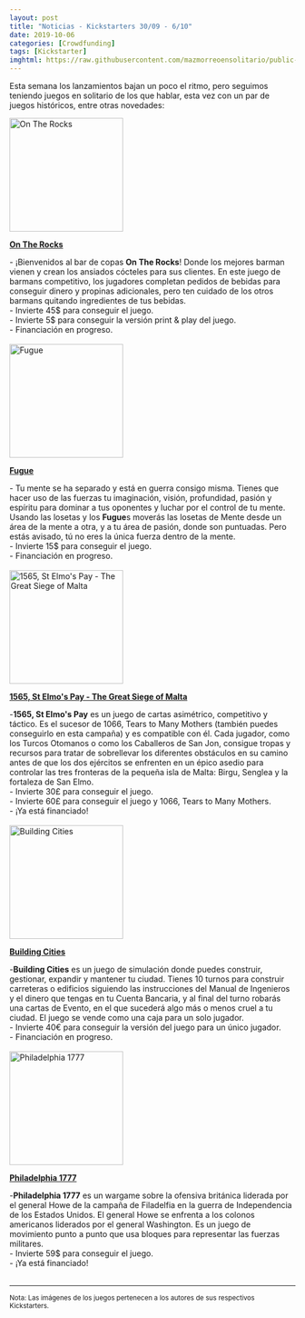 ```yaml
---
layout: post
title: "Noticias - Kickstarters 30/09 - 6/10"
date: 2019-10-06
categories: [Crowdfunding]
tags: [Kickstarter]
imghtml: https://raw.githubusercontent.com/mazmorreoensolitario/public-images/master/crowdfunding/crowdfunding-19-0930-1006.jpg
---
```


Esta semana los lanzamientos bajan un poco el ritmo, pero seguimos teniendo 
juegos en solitario de los que hablar, esta vez con un par de juegos 
históricos, entre otras novedades: 

<div class="row">
    <div class="col-md-3">
        <img width="200" height="200"
            src="https://ksr-ugc.imgix.net/assets/026/646/734/7443323698f896c0cdf2f9b5b47f5903_original.png?ixlib=rb-2.1.0&w=680&fit=max&v=1569731116&auto=format&gif-q=50&lossless=true&s=f13ee335840c9cd3641422983d9cf9a7"
            class="img-thumbnail" alt="On The Rocks">
    </div>
    <div class="col-md-9">
        <p>
            <a target="_blank" 
                href="https://www.kickstarter.com/projects/pentreegames/on-the-rocks-4?ref=mazmorreoensolitario">
            <strong>On The Rocks</strong>
            </a>
        </p>
            - ¡Bienvenidos al bar de copas <strong>On The Rocks</strong>! Donde
	     los mejores barman vienen y crean los ansiados cócteles para
	     sus clientes. En este juego de barmans competitivo, los jugadores
	     completan pedidos de bebidas para conseguir dinero y propinas
	     adicionales, pero ten cuidado de los otros barmans quitando
	     ingredientes de tus bebidas.
            <br>
           - Invierte 45$ para conseguir el juego.
           <br>
           - Invierte 5$ para conseguir la versión print & play del juego.
           <br>
           - Financiación en progreso.
    </div>
</div>
<br>

<div class="row">
    <div class="col-md-3">
        <img width="200" height="200"
            src="https://ksr-ugc.imgix.net/assets/026/579/627/c8b9c0ba9ebd76d61c15d7c77c63b0ea_original.png?ixlib=rb-2.1.0&w=680&fit=max&v=1569269564&auto=format&gif-q=50&lossless=true&s=a5f7452f8af19bdc9c79475ad4c54e79"
            class="img-thumbnail" alt="Fugue">
    </div>
    <div class="col-md-9">
        <p>
            <a target="_blank" 
                href="https://www.kickstarter.com/projects/adamglass/fugue-0?ref=mazmorreoensolitario">
            <strong>Fugue</strong>
            </a>
        </p>
            - Tu mente se ha separado y está en guerra consigo misma.
	    Tienes que hacer uso de las fuerzas tu imaginación, visión,
	    profundidad, pasión y espíritu para dominar a tus oponentes y
	    luchar por el control de tu mente.
	    Usando las losetas y los <strong>Fugue</strong>s moverás las
	    losetas de Mente desde un área de la mente a otra, y a tu área
	    de pasión, donde son puntuadas. Pero estás avisado, tú no eres
	    la única fuerza dentro de la mente.
            <br>
           - Invierte 15$ para conseguir el juego.
           <br>
           - Financiación en progreso.
    </div>
</div>
<br>

<div class="row">
    <div class="col-md-3">
        <img width="200" height="200"
            src="https://ksr-ugc.imgix.net/assets/026/660/442/49336a7df9673246b5379293c9e1f277_original.jpg?ixlib=rb-2.1.0&w=680&fit=max&v=1569846477&auto=format&gif-q=50&q=92&s=ba37c6ba3ad6c5c3556bb79c2e56aaeb"
            class="img-thumbnail" alt="1565, St Elmo's Pay - The Great Siege of Malta">
    </div>
    <div class="col-md-9">
        <p>
            <a target="_blank" 
                href="https://www.kickstarter.com/projects/tristanhall/1565-st-elmos-pay-the-card-game-of-war-and-history?ref=mazmorreoensolitario">
            <strong>1565, St Elmo's Pay - The Great Siege of Malta</strong>
            </a>
        </p>
            -<strong>1565, St Elmo's Pay</strong> es un juego de cartas
            asimétrico, competitivo y táctico. Es el sucesor de 1066, Tears to
            Many Mothers (también puedes conseguirlo en esta campaña)
            y es compatible con él. Cada jugador, como los Turcos
            Otomanos o como los Caballeros de San Jon, consigue tropas y
            recursos para tratar de sobrellevar los diferentes obstáculos en su
            camino antes de que los dos ejércitos se enfrenten en un épico
            asedio para controlar las tres fronteras de la pequeña isla de
            Malta: Birgu, Senglea y la fortaleza de San Elmo.
            <br>
           - Invierte 30£ para conseguir el juego.
           <br>
           - Invierte 60£ para conseguir el juego y 1066, Tears to
            Many Mothers.
           <br>
           - ¡Ya está financiado!
    </div>
</div>
<br>

<div class="row">
    <div class="col-md-3">
        <img width="200" height="200"
            src="https://ksr-ugc.imgix.net/assets/026/110/719/75d62c4a1cc75ef9e342378b3e21a1a8_original.jpg?ixlib=rb-2.1.0&w=680&fit=max&v=1565588388&auto=format&gif-q=50&q=92&s=4a5f74b9f98a30055e81389d20fc57f9"
            class="img-thumbnail" alt="Building Cities">
    </div>
    <div class="col-md-9">
        <p>
            <a target="_blank" 
                href="https://www.kickstarter.com/projects/midiandesign/building-cities?ref=mazmorreoensolitario">
            <strong>Building Cities</strong>
            </a>
        </p>
            -<strong>Building Cities</strong> es un juego de simulación donde
            puedes construir, gestionar, expandir y mantener tu ciudad. Tienes
            10 turnos para construir carreteras o edificios siguiendo las
            instrucciones del Manual de Ingenieros y el dinero que tengas en tu
            Cuenta Bancaria, y al final del turno robarás una cartas de Evento,
            en el que sucederá algo más o menos cruel a tu ciudad. El juego se
            vende como una caja para un solo jugador.
            <br>
           - Invierte 40€ para conseguir la versión del juego para un único
           jugador.
           <br>
           - Financiación en progreso.
    </div>
</div>
<br>


<div class="row">
    <div class="col-md-3">
        <img width="200" height="200"
            src="https://ksr-ugc.imgix.net/assets/026/669/963/fcff1868491a4c8ce04a29ce3d229c7d_original.jpg?ixlib=rb-2.1.0&w=680&fit=max&v=1569895335&auto=format&gif-q=50&q=92&s=a69f1033eaab7680afce5db6e11ca468"
            class="img-thumbnail" alt="Philadelphia 1777">
    </div>
    <div class="col-md-9">
        <p>
            <a target="_blank" 
                href="https://www.kickstarter.com/projects/1456271622/philadelphia-1777?ref=mazmorreoensolitario">
            <strong>Philadelphia 1777</strong>
            </a>
        </p>
            -<strong>Philadelphia 1777</strong> es un wargame sobre la ofensiva
            británica liderada por el general Howe de la campaña de Filadelfia
            en la guerra de Independencia de los Estados Unidos. El general
            Howe se enfrenta a los colonos americanos liderados por el general
            Washington.  Es un juego de movimiento punto a punto que usa
            bloques para representar las fuerzas militares.
            <br>
           - Invierte 59$ para conseguir el juego.
           <br>
           - ¡Ya está financiado!
    </div>
</div>
<br>


<hr>

<small>Nota: Las imágenes de los juegos pertenecen a los autores de sus
respectivos Kickstarters.</small>
